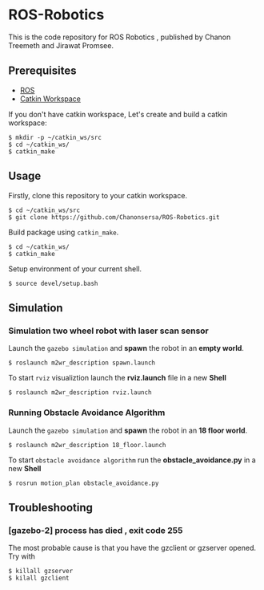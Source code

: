 # ROS-Robotics

This is the code repository for ROS Robotics , published by Chanon Treemeth and Jirawat Promsee.

## Prerequisites

* [ROS](http://wiki.ros.org/)
* [Catkin Workspace](http://wiki.ros.org/catkin/workspaces)

If you don't have catkin workspace, Let's create and build a catkin workspace:

```
$ mkdir -p ~/catkin_ws/src
$ cd ~/catkin_ws/
$ catkin_make
```

## Usage

Firstly, clone this repository to your catkin workspace.

```
$ cd ~/catkin_ws/src
$ git clone https://github.com/Chanonsersa/ROS-Robotics.git
```

Build package using `catkin_make`.

```
$ cd ~/catkin_ws/
$ catkin_make
```

Setup environment of your current shell.

`$ source devel/setup.bash`

## Simulation

### Simulation two wheel robot with laser scan sensor

Launch the `gazebo simulation` and **spawn** the robot in an **empty world**.

`$ roslaunch m2wr_description spawn.launch`

To start `rviz` visualiztion launch the **rviz.launch** file in a new **Shell** 

`$ roslaunch m2wr_description rviz.launch`

### Running Obstacle Avoidance Algorithm

Launch the `gazebo simulation` and **spawn** the robot in an **18 floor world**.

`$ roslaunch m2wr_description 18_floor.launch`

To start `obstacle avoidance algorithm` run the **obstacle_avoidance.py** in a new **Shell**

`$ rosrun motion_plan obstacle_avoidance.py`

## Troubleshooting
### [gazebo-2] process has died , exit code 255
The most probable cause is that you have the gzclient or gzserver opened. Try with 
```
$ killall gzserver
$ kilall gzclient
```

